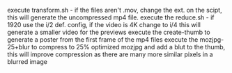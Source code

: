 execute transform.sh - if the files aren't .mov, change the ext. on the scipt, this will generate the uncompressed mp4 file.
execute the reduce.sh - if 1920 use the i/2 def. config, if the video is 4K change to i/4 this will generate a smaller video for the previews
execute the create-thumb to generate a poster from the first frame of the mp4 files
execute the mozjpg-25+blur to compress to 25% optimized mozjpg and add a blut to the thumb, this will improve compression as there are many more similar pixels in a blurred image